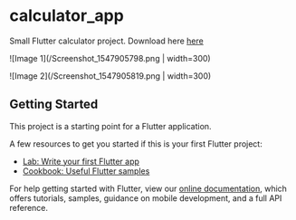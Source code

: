 # calculator_app

Small Flutter calculator project.
Download here [here](https://yadi.sk/d/mWu13aZWXcwsRw)

![Image 1](/Screenshot_1547905798.png | width=300)

![Image 2](/Screenshot_1547905819.png | width=300)

## Getting Started

This project is a starting point for a Flutter application.

A few resources to get you started if this is your first Flutter project:

- [Lab: Write your first Flutter app](https://flutter.io/docs/get-started/codelab)
- [Cookbook: Useful Flutter samples](https://flutter.io/docs/cookbook)

For help getting started with Flutter, view our 
[online documentation](https://flutter.io/docs), which offers tutorials, 
samples, guidance on mobile development, and a full API reference.
